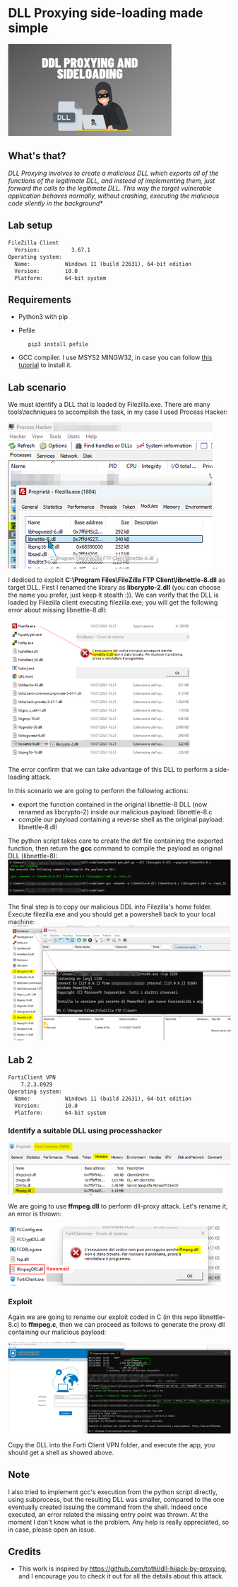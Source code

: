 # DLL Proxying side-loading made simple
![dll sl img](dll-sl.png)

## What's that?
<i>
DLL Proxying involves to create a malicious DLL which exports all of the functions of the legitimate DLL, and instead of implementing them, just forward the calls to the legitimate DLL.
This way the target vulnerable application behaves normally, without crashing, executing the malicious code silently in the background*
</i>

## Lab setup
    FileZilla Client
      Version:          3.67.1
    Operating system:
      Name:           Windows 11 (build 22631), 64-bit edition
      Version:        10.0
      Platform:       64-bit system
## Requirements
- Python3 with pip
- Pefile

         pip3 install pefile  
- GCC compiler. I use MSYS2 MINGW32, in case you can follow [this tutorial](https://code.visualstudio.com/docs/cpp/config-mingw) to install it.

## Lab scenario
We must identify a DLL that is loaded by Filezilla.exe. There are many tools\techniques to accomplish the task, in my case I used Process Hacker:

![hacker](proc_hacker.png)

I dediced to exploit <b>C:\Program Files\FileZilla FTP Client\libnettle-8.dll</b> as target DLL. First I renamed the library as <b>libcrypto-2.dll</b> (you can choose the name you prefer, just keep it stealth :)). We can verify that the DLL is loaded by Filezilla client executing filezilla.exe; you will get the following error about missing libnettle-8.dll:

![err](err_fz.png)

The error confirm that we can take advantage of this DLL to perform a side-loading attack.

In this scenario we are going to perform the following actions:
- export the function contained in the original libnettle-8 DLL (now renamed as libcrypto-2) inside our malicious payload: libnettle-8.c
- compile our payload containing a reverse shell as the original payload: libnettle-8.dll

The python script takes care to create the def file containing the exported function, then return the <b>gcc</b> command to compile the payload as original DLL (libnettle-8):
![err](comp.png)

The final step is to copy our malicious DDL into Filezilla's home folder. Execute filezilla.exe and you should get a powershell back to your local machine:
![err](shell.png)

## Lab 2

    FortiClient VPN
        7.2.3.0929
    Operating system:
      Name:           Windows 11 (build 22631), 64-bit edition
      Version:        10.0
      Platform:       64-bit system

### Identify a suitable DLL using processhacker
![ph](dll_vuln_forti.png)

We are going to use <b>ffmpeg.dll</b> to perform dll-proxy attack. 
Let's rename it, an error is thrown:

![ph](ph_dll_forti.png)

### Exploit
Again we are going to rename our exploit coded in C (in this repo libnettle-8.c) to <b>ffmpeg.c</b>, then we can proceed as follows to generate the proxy dll containing our malicious payload:

![ph](exploit_forti.png)

Copy the DLL into the Forti Client VPN folder, and execute the app, you should get a shell as showed above.

## Note
I also tried to implement gcc's execution from the python script directly, using subprocess, but the resulting DLL was smaller, compared to the one eventually created issuing the command from the shell. Indeed once executed, an error related the missing entry point was thrown. At the moment I don't know what is the problem. Any help is really appreciated, so in case, please open an issue</i>.

## Credits
* This work is inspired by https://github.com/tothi/dll-hijack-by-proxying, and I encourage you to check it out for all the details about this attack.

